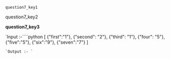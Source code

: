 ```ngMeta
question7_key1
```
question7_key2

**question7_key3**


`Input :-````python
 [
     {"first":"1"}, 
     {"second": "2"}, 
     {"third": "1"}, 
     {"four": "5"}, 
     {"five":"5"}, 
     {"six":"9"},
     {"seven":"7"}
]
```
`Output :- `